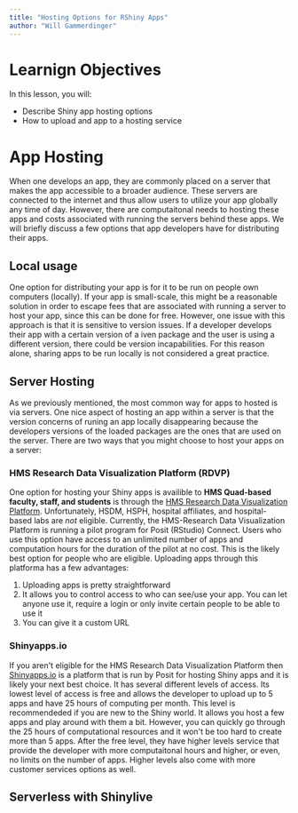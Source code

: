 ```yaml
---
title: "Hosting Options for RShiny Apps"
author: "Will Gammerdinger"
---
```


# Learnign Objectives

In this lesson, you will:

- Describe Shiny app hosting options
- How to upload and app to a hosting service

# App Hosting

When one develops an app, they are commonly placed on a server that makes the app accessible to a broader audience. These servers are connected to the internet and thus allow users to utilize your app globally any time of day. However, there are computaitonal needs to hosting these apps and costs associated with running the servers behind these apps. We will briefly discuss a few options that app developers have for distributing their apps. 

## Local usage

One option for distributing your app is for it to be run on people own computers (locally). If your app is small-scale, this might be a reasonable solution in order to escape fees that are associated with running a server to host your app, since this can be done for free. However, one issue with this approach is that it is sensitive to version issues. If a developer develops their app with a certain version of a iven package and the user is using a different version, there could be version incapabilities. For this reason alone, sharing apps to be run locally is not considered a great practice.

## Server Hosting

As we previously mentioned, the most common way for apps to hosted is via servers. One nice aspect of hosting an app within a server is that the version concerns of runing an app locally disappearing because the developers versions of the loaded packages are the ones that are used on the server. There are two ways that you might choose to host your apps on a server:

### HMS Research Data Visualization Platform (RDVP)

One option for hosting your Shiny apps is availible to **HMS Quad-based faculty, staff, and students** is through the [HMS Research Data Visualization Platform](https://it.hms.harvard.edu/service/research-data-visualization-platform-rdvp-pilot). Unfortunately, HSDM, HSPH, hospital affiliates, and hospital-based labs are _not_ eligible. Currently, the HMS-Research Data Visualization Platform is running a pilot program for Posit (RStudio) Connect. Users who use this option have access to an unlimited number of apps and computation hours for the duration of the pilot at no cost. This is the likely best option for people who are eligible. Uploading apps through this platforma has a few advantages:

1) Uploading apps is pretty straightforward
2) It allows you to control access to who can see/use your app. You can let anyone use it, require a login or only invite certain people to be able to use it
3) You can give it a custom URL

### Shinyapps.io

If you aren't eligible for the HMS Research Data Visualization Platform then [Shinyapps.io](https://www.shinyapps.io/) is a platform that is run by Posit for hosting Shiny apps and it is likely your next best choice. It has several different levels of access. Its lowest level of access is free and allows the developer to upload up to 5 apps and have 25 hours of computing per month. This level is recommendeded if you are new to the Shiny world. It allows you host a few apps and play around with them a bit. However, you can quickly go through the 25 hours of computational resources and it won't be too hard to create more than 5 apps. After the free level, they have higher levels service that provide the developer with more computaitonal hours and higher, or even, no limits on the number of apps. Higher levels also come with more customer services options as well.

## Serverless with Shinylive
